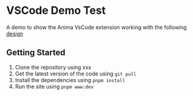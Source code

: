 # VSCode Demo Test

A demo to show the Anima VsCode extension working with the following [design](https://www.figma.com/file/YPsw75Gy7AGxd8BG40pInS/Anima-VSCode-Example?type=design&node-id=20-6387&mode=design&t=Zes65zIdOGIqm0CK-11)

## Getting Started

1. Clone the repository using xxx
2. Get the latest version of the code using `git pull`
3. Install the dependencies using `pnpm install`
4. Run the site using `pnpm www:dev`

